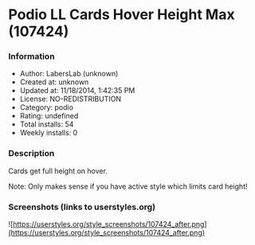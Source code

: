 # Podio LL Cards Hover Height Max (107424)

### Information
- Author: LabersLab (unknown)
- Created at: unknown
- Updated at: 11/18/2014, 1:42:35 PM
- License: NO-REDISTRIBUTION
- Category: podio
- Rating: undefined
- Total installs: 54
- Weekly installs: 0


### Description
Cards get full height on hover.

Note: Only makes sense if you have active style which limits card height!


### Screenshots (links to userstyles.org)
![https://userstyles.org/style_screenshots/107424_after.png](https://userstyles.org/style_screenshots/107424_after.png)


